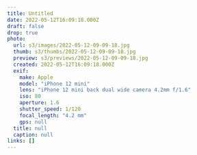```yaml
---
title: Untitled
date: 2022-05-12T16:09:18.000Z
draft: false
drop: true
photo:
  url: s3/images/2022-05-12-09-09-18.jpg
  thumb: s3/thumbs/2022-05-12-09-09-18.jpg
  preview: s3/previews/2022-05-12-09-09-18.jpg
  created: 2022-05-12T16:09:18.000Z
  exif:
    make: Apple
    model: "iPhone 12 mini"
    lens: "iPhone 12 mini back dual wide camera 4.2mm f/1.6"
    iso: 80
    aperture: 1.6
    shutter_speed: 1/120
    focal_length: "4.2 mm"
    gps: null
  title: null
  caption: null
links: []
---
```

